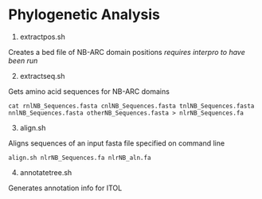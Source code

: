 # Phylogenetic Analysis

1. extractpos.sh

Creates a bed file of NB-ARC domain positions *requires interpro to have been run*

2. extractseq.sh

Gets amino acid sequences for NB-ARC domains

```
cat rnlNB_Sequences.fasta cnlNB_Sequences.fasta tnlNB_Sequences.fasta nnlNB_Sequences.fasta otherNB_Sequences.fasta > nlrNB_Sequences.fa
```

3. align.sh

Aligns sequences of an input fasta file specified on command line

```
align.sh nlrNB_Sequences.fa nlrNB_aln.fa
```

4. annotatetree.sh

Generates annotation info for ITOL
